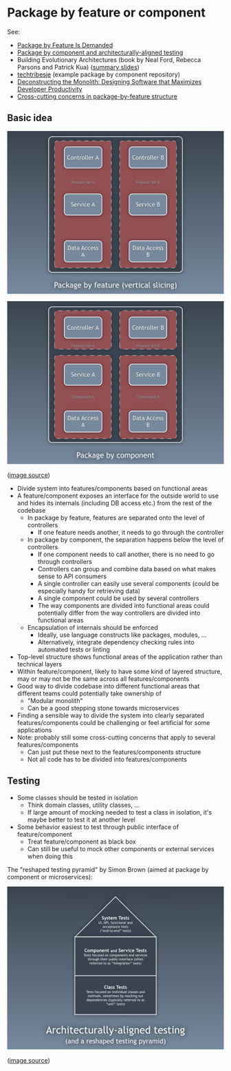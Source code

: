# Package by feature or component

See:

- [Package by Feature Is Demanded](https://dzone.com/articles/package-by-feature-is-demanded)
- [Package by component and architecturally-aligned testing](http://www.codingthearchitecture.com/2015/03/08/package_by_component_and_architecturally_aligned_testing.html)
- Building Evolutionary Architectures (book by Neal Ford, Rebecca Parsons and Patrick Kua) ([summary slides](https://www.slideshare.net/thekua/building-evolutionary-architectures))
- [techtribesje](https://github.com/techtribesje/techtribesje) (example package by component repository)
- [Deconstructing the Monolith: Designing Software that Maximizes Developer Productivity](https://engineering.shopify.com/blogs/engineering/deconstructing-monolith-designing-software-maximizes-developer-productivity)
- [Cross-cutting concerns in package-by-feature structure](https://softwareengineering.stackexchange.com/questions/379563/cross-cutting-concerns-in-package-by-feature-structure)

## Basic idea

![Package by feature](_img/Package-by-feature-or-component/package-by-feature.png)

![Package by component](_img/Package-by-feature-or-component/package-by-component.png)

([image source](http://www.codingthearchitecture.com/2015/03/08/package_by_component_and_architecturally_aligned_testing.html))

- Divide system into features/components based on functional areas
- A feature/component exposes an interface for the outside world to use and hides its internals (including DB access etc.) from the rest of the codebase
  - In package by feature, features are separated onto the level of controllers
    - If one feature needs another, it needs to go through the controller
  - In package by component, the separation happens below the level of controllers
    - If one component needs to call another, there is no need to go through controllers
    - Controllers can group and combine data based on what makes sense to API consumers
    - A single controller can easily use several components (could be especially handy for retrieving data)
    - A single component could be used by several controllers
    - The way components are divided into functional areas could potentially differ from the way controllers are divided into functional areas
  - Encapsulation of internals should be enforced
    - Ideally, use language constructs like packages, modules, ...
    - Alternatively, integrate dependency checking rules into automated tests or linting
- Top-level structure shows functional areas of the application rather than technical layers
- Within feature/component, likely to have some kind of layered structure, may or may not be the same across all features/components
- Good way to divide codebase into different functional areas that different teams could potentially take ownership of
  - "Modular monolith"
  - Can be a good stepping stone towards microservices
- Finding a sensible way to divide the system into clearly separated features/components could be challenging or feel artificial for some applications
- Note: probably still some cross-cutting concerns that apply to several features/components
  - Can just put these next to the features/components structure
  - Not all code has to be divided into features/components

## Testing

- Some classes should be tested in isolation
  - Think domain classes, utility classes, ...
  - If large amount of mocking needed to test a class in isolation, it's maybe better to test it at another level
- Some behavior easiest to test through public interface of feature/component
  - Treat feature/component as black box
  - Can still be useful to mock other components or external services when doing this

The "reshaped testing pyramid" by Simon Brown (aimed at package by component or microservices):

![Reshaped testing pyramid](_img/Package-by-feature-or-component/reshaped-testing-pyramid.png)

([image source](http://www.codingthearchitecture.com/2015/03/08/package_by_component_and_architecturally_aligned_testing.html))

